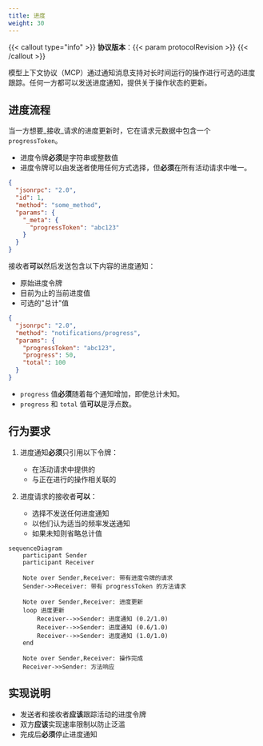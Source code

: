 ```yaml
---
title: 进度
weight: 30
---
```


{{< callout type="info" >}} **协议版本**：{{< param protocolRevision >}}
{{< /callout >}}

模型上下文协议（MCP）通过通知消息支持对长时间运行的操作进行可选的进度跟踪。任何一方都可以发送进度通知，提供关于操作状态的更新。

## 进度流程

当一方想要_接收_请求的进度更新时，它在请求元数据中包含一个 `progressToken`。

- 进度令牌**必须**是字符串或整数值
- 进度令牌可以由发送者使用任何方式选择，但**必须**在所有活动请求中唯一。

```json
{
  "jsonrpc": "2.0",
  "id": 1,
  "method": "some_method",
  "params": {
    "_meta": {
      "progressToken": "abc123"
    }
  }
}
```

接收者**可以**然后发送包含以下内容的进度通知：

- 原始进度令牌
- 目前为止的当前进度值
- 可选的"总计"值

```json
{
  "jsonrpc": "2.0",
  "method": "notifications/progress",
  "params": {
    "progressToken": "abc123",
    "progress": 50,
    "total": 100
  }
}
```

- `progress` 值**必须**随着每个通知增加，即使总计未知。
- `progress` 和 `total` 值**可以**是浮点数。

## 行为要求

1. 进度通知**必须**只引用以下令牌：

   - 在活动请求中提供的
   - 与正在进行的操作相关联的

2. 进度请求的接收者**可以**：
   - 选择不发送任何进度通知
   - 以他们认为适当的频率发送通知
   - 如果未知则省略总计值

```mermaid
sequenceDiagram
    participant Sender
    participant Receiver

    Note over Sender,Receiver: 带有进度令牌的请求
    Sender->>Receiver: 带有 progressToken 的方法请求

    Note over Sender,Receiver: 进度更新
    loop 进度更新
        Receiver-->>Sender: 进度通知 (0.2/1.0)
        Receiver-->>Sender: 进度通知 (0.6/1.0)
        Receiver-->>Sender: 进度通知 (1.0/1.0)
    end

    Note over Sender,Receiver: 操作完成
    Receiver->>Sender: 方法响应
```

## 实现说明

- 发送者和接收者**应该**跟踪活动的进度令牌
- 双方**应该**实现速率限制以防止泛滥
- 完成后**必须**停止进度通知